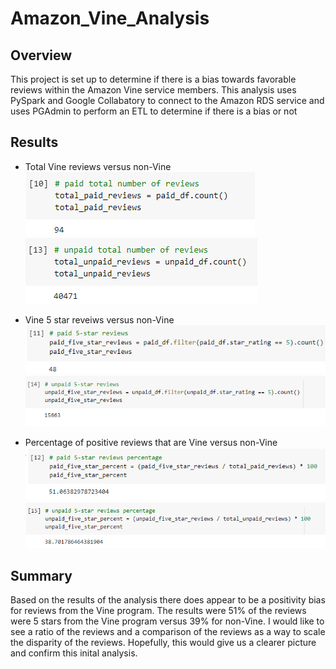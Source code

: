 # Amazon_Vine_Analysis

## Overview
This project is set up to determine if there is a bias towards favorable reviews within the Amazon Vine service members. This analysis uses PySpark and Google Collabatory to connect to the Amazon RDS service and uses PGAdmin to perform an ETL to determine if there is a bias or not

## Results

* Total Vine reviews versus non-Vine
![Total Vine reviews](Images/paidtotal.png)
![Total non-Vine reviews](Images/unpaidtotal.png)

* Vine 5 star reveiws versus non-Vine
![Total Vine 5-star reviews](Images/paidfive.png)
![Total non-Vine 5-star reviews](Images/unpaidfive.png)

* Percentage of positive reviews that are Vine versus non-Vine
![Vine 5-star percentage](Images/paidpercent.png)
![Non-Vine 5-star percentage](Images/unpaidpercent.png)

## Summary
Based on the results of the analysis there does appear to be a positivity bias for reviews from the Vine program. The results were 51% of the reviews were 5 stars from the Vine program versus 39% for non-Vine. I would like to see a ratio of the reviews and a comparison of the reviews as a way to scale the disparity of the reviews. Hopefully, this would give us a clearer picture and confirm this inital analysis.
